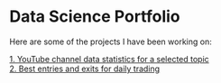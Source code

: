 # Data Science Portfolio

Here are some of the projects I have been working on:

<a href="/YouTube_channels_by_topic_Github_v1.html">1. YouTube channel data statistics for a selected topic</a>
<br>
<a href="/evmos.html">2. Best entries and exits for daily trading</a>



